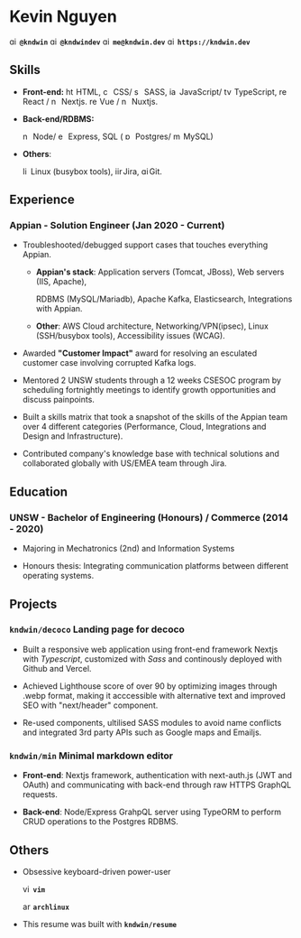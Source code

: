 # Kevin Nguyen
  <img src="https://simpleicons.org/icons/github.svg" alt="github" height="14px"/>  **`@kndwin`**
  <img src="https://simpleicons.org/icons/twitter.svg" alt="github" height="14px"/>  **`@kndwindev`**
  <img src="https://simpleicons.org/icons/gmail.svg" alt="github" height="14px"/>  **`me@kndwin.dev`**
  <img src="https://simpleicons.org/icons/github.svg" alt="github" height="14px"/>  **`https://kndwin.dev`** 

## Skills

- **Front-end:** 
  <img src="https://simpleicons.org/icons/html5.svg" alt="html5" height="14px"/> HTML, 
  <img src="https://simpleicons.org/icons/css3.svg" alt="css3" height="14px"/> CSS/
  <img src="https://simpleicons.org/icons/sass.svg" alt="sass" height="14px"/> SASS, 
  <img src="https://simpleicons.org/icons/javascript.svg" alt="javascript" height="14px"/> JavaScript/
  <img src="https://simpleicons.org/icons/typescript.svg" alt="typescript" height="14px"/> TypeScript, 
  <img src="https://simpleicons.org/icons/react.svg" alt="react" height="14px"/> React /
  <img src="https://simpleicons.org/icons/next-dot-js.svg" alt="nextjs" height="14px"/> Nextjs.
  <img src="https://simpleicons.org/icons/vue-dot-js.svg" alt="react" height="14px"/> Vue /
  <img src="https://simpleicons.org/icons/nuxt-dot-js.svg" alt="nextjs" height="14px"/> Nuxtjs.

- **Back-end/RDBMS:** 

  <img src="https://simpleicons.org/icons/node-dot-js.svg" alt="nodejs" height="14px"/> Node/
  <img src="https://simpleicons.org/icons/express.svg" alt="express" height="14px"/> Express, SQL (
  <img src="https://simpleicons.org/icons/postgresql.svg" alt="postgres" height="14px"/> Postgres/
  <img src="https://simpleicons.org/icons/mysql.svg" alt="mysql" height="14px"/> MySQL)

- **Others**: 

  <img src="https://simpleicons.org/icons/linux.svg" alt="linux" height="14px"/>Linux (busybox tools), 
  <img src="https://simpleicons.org/icons/jirasoftware.svg" alt="jira" height="14px"/>Jira,
  <img src="https://simpleicons.org/icons/git.svg" alt="git" height="14px"/>Git.

## Experience

### Appian - Solution Engineer (Jan 2020 - Current)

- Troubleshooted/debugged support cases that touches everything Appian.

	- **Appian's stack**: Application servers (Tomcat, JBoss), Web servers (IIS, Apache), 

		RDBMS (MySQL/Mariadb), Apache Kafka, Elasticsearch, Integrations with Appian.

	- **Other**: AWS Cloud architecture, Networking/VPN(ipsec), Linux (SSH/busybox tools), Accessibility issues (WCAG). 

- Awarded **"Customer Impact"** award for resolving an esculated customer case involving corrupted Kafka logs.

- Mentored 2 UNSW students through a 12 weeks CSESOC program by scheduling fortnightly meetings to identify growth opportunities and discuss painpoints.

- Built a skills matrix that took a snapshot of the skills of the Appian team over 4 different categories (Performance, Cloud, Integrations and Design and Infrastructure).

- Contributed company's knowledge base with technical solutions and collaborated globally with US/EMEA team through Jira.

## Education

### UNSW - Bachelor of Engineering (Honours) / Commerce (2014 - 2020)

- Majoring in Mechatronics (2nd) and Information Systems

- Honours thesis: Integrating communication platforms between different operating systems.

## Projects

### `kndwin/decoco` Landing page for decoco

- Built a responsive web application using front-end framework Nextjs with *Typescript*, customized with  *Sass*  and continously deployed with Github and Vercel.

- Achieved Lighthouse score of over 90 by optimizing images through .webp format, making it acccessible with alternative text and improved SEO with "next/header" component.

- Re-used components, ultilised SASS modules to avoid name conflicts and integrated 3rd party APIs such as Google maps and Emailjs.

### `kndwin/min` Minimal markdown editor 

- **Front-end**: Nextjs framework, authentication with next-auth.js (JWT and OAuth) and communicating with back-end through raw HTTPS GraphQL requests.

- **Back-end**: Node/Express GrahpQL server using TypeORM to perform CRUD operations to the Postgres RDBMS.

## Others

- Obsessive keyboard-driven power-user 

  <img src="https://simpleicons.org/icons/vim.svg" alt="vim" height="14px"/> **`vim`**

  <img src="https://simpleicons.org/icons/archlinux.svg" alt="archlinux" height="14px"/> **`archlinux`**

- This resume was built with **`kndwin/resume`**

